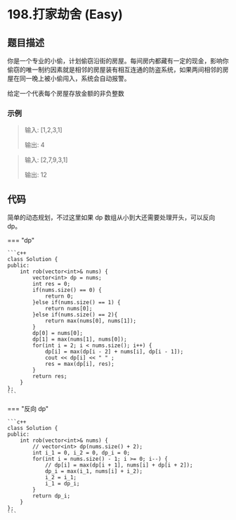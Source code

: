 # 198.打家劫舍 (Easy)

## 题目描述

你是一个专业的小偷，计划偷窃沿街的房屋。每间房内都藏有一定的现金，影响你偷窃的唯一制约因素就是相邻的房屋装有相互连通的防盗系统，如果两间相邻的房屋在同一晚上被小偷闯入，系统会自动报警。

给定一个代表每个房屋存放金额的非负整数

### 示例

> 输入: [1,2,3,1]
> 
> 输出: 4

> 输入: [2,7,9,3,1]
> 
> 输出: 12

## 代码

简单的动态规划，不过这里如果 dp 数组从小到大还需要处理开头，可以反向 dp。

=== "dp"

    ```c++
    class Solution {
    public:
        int rob(vector<int>& nums) {
            vector<int> dp = nums;
            int res = 0;
            if(nums.size() == 0) {
                return 0;
            }else if(nums.size() == 1) {
                return nums[0];
            }else if(nums.size() == 2){
                return max(nums[0], nums[1]);
            }
            dp[0] = nums[0];
            dp[1] = max(nums[1], nums[0]);
            for(int i = 2; i < nums.size(); i++) {
                dp[i] = max(dp[i - 2] + nums[i], dp[i - 1]);
                cout << dp[i] << " " ;
                res = max(dp[i], res);
            }
            return res;
        }
    };
    ```
    
=== "反向 dp"

    ```c++
    class Solution {
    public:
        int rob(vector<int>& nums) {
            // vector<int> dp(nums.size() + 2);
            int i_1 = 0, i_2 = 0, dp_i = 0;
            for(int i = nums.size() - 1; i >= 0; i--) {
                // dp[i] = max(dp[i + 1], nums[i] + dp[i + 2]);
                dp_i = max(i_1, nums[i] + i_2);
                i_2 = i_1;
                i_1 = dp_i;
            }
            return dp_i;
        }
    };
    ```